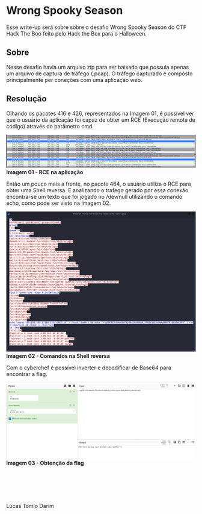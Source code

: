 # Wrong Spooky Season
Esse write-up será sobre sobre o desafio Wrong Spooky Season do CTF Hack The Boo feito pelo Hack the Box para o Halloween.

## Sobre

Nesse desafio havia um arquivo zip para ser baixado que possuia apenas um arquivo de captura de tráfego (.pcap). O tráfego capturado é composto principalmente por coneções com uma aplicação web.

## Resolução

Olhando os pacotes 416 e 426, representados na Imagem 01, é possível ver que o usuário da aplicação foi capaz de obter um RCE (Execução remota de código) através do parâmetro cmd.

![Imagem 01 - RCE na aplicação](pics/1.png)
<br>**Imagem 01 - RCE na aplicação**

Então um pouco mais a frente, no pacote 464, o usuário utiliza o RCE para obter uma Shell reversa. E analizando o trafego gerado por essa conexão encontra-se um texto que foi jogado no /dev/null utilizando o comando echo, como pode ser visto na Imagem 02.

![Imagem 02 - Comandos na Shell reversa](pics/2.png)
<br>**Imagem 02 - Comandos na Shell reversa**

Com o cyberchef é possível inverter e decodificar de Base64 para encontrar a flag.

![Imagem 03 - Obtenção da flag](pics/3.png)
<br>**Imagem 03 - Obtenção da flag**

<br><br>
---
Lucas Tomio Darim
